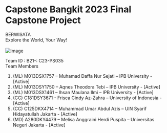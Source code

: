 # Capstone Bangkit 2023 Final Capstone Project
BERWISATA <br />
Explore the World, Your Way! <br />
<br />
![image](https://github.com/aaaqnes/Capstone-Bangkit/assets/70590066/6fe0363b-f394-4ecf-ada2-274fb31ad519)<br />

Team ID : B21-: C23-PS035 <br />
Team Members <br />
1. (ML) M013DSX1757 – Muhamad Daffa Nur Sejati – IPB University - [Active] <br />
2. (ML) M013DSY1750 – Aqnes Theodora Tebi – IPB University - [Active] <br />
3. (ML) M013DSX1461 – Ihsan Maulana Ilmi – IPB University - [Active] <br />
4. (CC) C181DSY3671 - Frisca Cindy Az-Zahra – University of Indonesia - [Active] <br />
5. (CC) C125DKX4714 – Muhammad Umar Abdul Azis – UIN Syarif Hidayatullah Jakarta - [Active] <br />
6. (MD) A280DKY4479 – Melisa Anggraini Herdi Puspita – Universitas Negeri Jakarta - [Active] <br />
